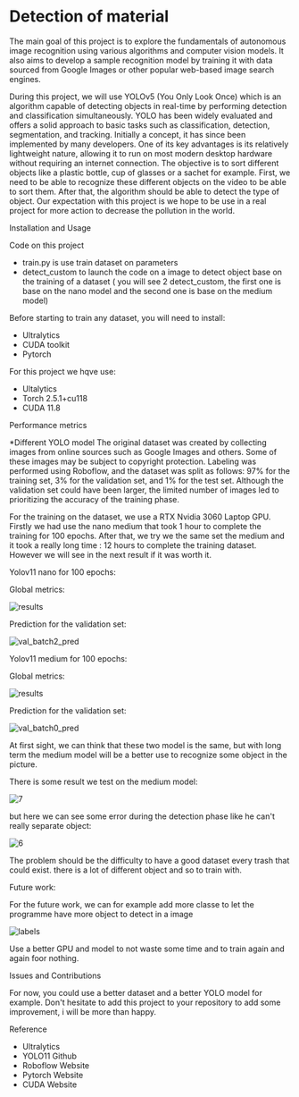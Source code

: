 # Detection of material

The main goal of this project is to explore the fundamentals of autonomous image
recognition using various algorithms and computer vision models. It also aims to
develop a sample recognition model by training it with data sourced from Google
Images or other popular web-based image search engines.

During this project, we will use YOLOv5 (You Only Look Once) which is an algorithm
capable of detecting objects in real-time by performing detection and classification
simultaneously. YOLO has been widely evaluated and offers a solid approach to basic
tasks such as classification, detection, segmentation, and tracking. Initially a concept,
it has since been implemented by many developers. One of its key advantages is its
relatively lightweight nature, allowing it to run on most modern desktop hardware
without requiring an internet connection. The objective is to sort different objects like a
plastic bottle, cup of glasses or a sachet for example. First, we need to be able to
recognize these different objects on the video to be able to sort them. After that, the
algorithm should be able to detect the type of object. Our expectation with this project
is we hope to be use in a real project for more action to decrease the pollution in the
world.

Installation and Usage 

Code on this project
- train.py is use train dataset on parameters
- detect_custom to launch the code on a image to detect object base on the training of a dataset ( you will see 2 detect_custom, the first one is base on the nano model and the second one is base on the medium model)

Before starting to train any dataset, you will need to install:
- Ultralytics
- CUDA toolkit 
- Pytorch 

For this project we hqve use:
- Ultalytics 
- Torch 2.5.1+cu118
- CUDA 11.8


Performance metrics

*Different YOLO model
The original dataset was created by collecting images from online sources such as Google Images and others. Some of these images may be subject to copyright protection. Labeling was performed using Roboflow, and the dataset was split as follows: 97% for the training set, 3% for the validation set, and 1% for the test set. Although the validation set could have been larger, the limited number of images led to prioritizing the accuracy of the training phase.

For the training on the dataset, we use a RTX Nvidia 3060 Laptop GPU. Firstly we had use the nano medium that took 1 hour to complete the training for 100 epochs. After that, we try we the same set the medium and it took a really long time : 12 hours to complete the training dataset. However we will see in the next result if it was worth it.

Yolov11 nano for 100 epochs:

Global metrics:

![results](https://github.com/user-attachments/assets/4b250e63-f588-4046-a2d5-c0b9289cd016)

Prediction for the validation set:

![val_batch2_pred](https://github.com/user-attachments/assets/e37eb06d-577b-4a38-9580-434b8c5923c2)



Yolov11 medium for 100 epochs:

Global metrics:

![results](https://github.com/user-attachments/assets/b8fd690f-24cc-4726-bd56-64cdf3d7f953)

Prediction for the validation set:

![val_batch0_pred](https://github.com/user-attachments/assets/a361b586-cba7-45b7-bf11-aae5053a2159)

At first sight, we can think that these two model is the same, but with long term the medium model will be a better use to recognize some object in the picture.

There is some result we test on the medium model:

![7](https://github.com/user-attachments/assets/4e8794c4-ff09-40f2-b60e-913fcdd5f653)

but here we can see some error during the detection phase like he can't really separate object:

![6](https://github.com/user-attachments/assets/c8512910-6951-449f-91c2-6e167c650b40)

The problem should be the difficulty to have a good dataset every trash that could exist. there is a lot of different object and so to train with.

Future work:

For the future work, we can for example add more classe to let the programme have more object to detect in a image

![labels](https://github.com/user-attachments/assets/9df23bfd-489d-4664-8695-04be4e068f94)

Use a better GPU and model to not waste some time and to train again and again foor nothing.

Issues and Contributions

For now, you could use a better dataset and a better YOLO model for example. Don't hesitate to add this project to your repository to add some improvement, i will be more than happy.

Reference

  - Ultralytics
  - YOLO11 Github
  - Roboflow Website
  - Pytorch Website
  - CUDA Website




